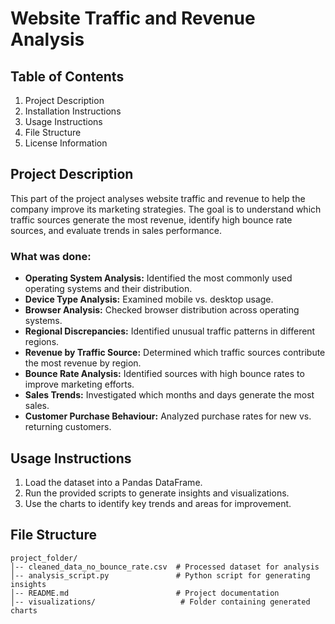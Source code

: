 # Website Traffic and Revenue Analysis

## Table of Contents
1. Project Description
2. Installation Instructions
3. Usage Instructions
4. File Structure
5. License Information

## Project Description
This part of the project analyses website traffic and revenue to help the company improve its marketing strategies. The goal is to understand which traffic sources generate the most revenue, identify high bounce rate sources, and evaluate trends in sales performance.

### What was done:
- **Operating System Analysis:** Identified the most commonly used operating systems and their distribution.
- **Device Type Analysis:** Examined mobile vs. desktop usage.
- **Browser Analysis:** Checked browser distribution across operating systems.
- **Regional Discrepancies:** Identified unusual traffic patterns in different regions.
- **Revenue by Traffic Source:** Determined which traffic sources contribute the most revenue by region.
- **Bounce Rate Analysis:** Identified sources with high bounce rates to improve marketing efforts.
- **Sales Trends:** Investigated which months and days generate the most sales.
- **Customer Purchase Behaviour:** Analyzed purchase rates for new vs. returning customers.

## Usage Instructions
1. Load the dataset into a Pandas DataFrame.
2. Run the provided scripts to generate insights and visualizations.
3. Use the charts to identify key trends and areas for improvement.

## File Structure
```
project_folder/
│-- cleaned_data_no_bounce_rate.csv  # Processed dataset for analysis
│-- analysis_script.py               # Python script for generating insights
│-- README.md                        # Project documentation
│-- visualizations/                   # Folder containing generated charts
```



